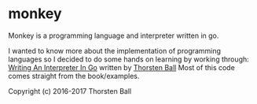 # monkey

Monkey is a programming language and interpreter written in go.

I wanted to know more about the implementation of programming languages so I decided to do some hands on learning by working through:
[Writing An Interpreter In Go](https://interpreterbook.com) written by [Thorsten Ball](https://github.com/mrnugget) 
Most of this code comes straight from the book/examples.

Copyright (c) 2016-2017 Thorsten Ball
